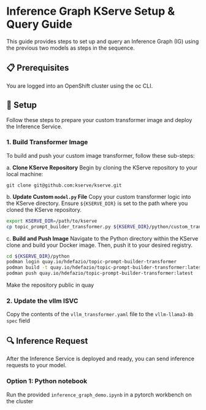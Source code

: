 # Inference Graph KServe Setup & Query Guide

This guide provides steps to set up and query an Inference Graph (IG) using the previous two models as steps in the sequence.

## 📋 Prerequisites

You are logged into an OpenShift cluster using the oc CLI.

## 🚀 Setup

Follow these steps to prepare your custom transformer image and deploy the Inference Service.

### 1. Build Transformer Image

To build and push your custom image transformer, follow these sub-steps:

a.  **Clone KServe Repository**
Begin by cloning the KServe repository to your local machine:

`git clone git@github.com:kserve/kserve.git `

b.  **Update Custom `model.py` File**
Copy your custom transformer logic into the KServe directory. Ensure `${KSERVE_DIR}` is set to the path where you cloned the KServe repository.

```bash
export KSERVE_DIR=/path/to/kserve
cp topic_prompt_builder_transformer.py ${KSERVE_DIR}/python/custom_transformer/model.py
```

c.  **Build and Push Image**
Navigate to the Python directory within the KServe clone and build your Docker image. Then, push it to your desired registry.

```bash 
cd ${KSERVE_DIR}/python 
podman login quay.io/hdefazio/topic-prompt-builder-transformer
podman build -t quay.io/hdefazio/topic-prompt-builder-transformer:latest -f custom_transformer.Dockerfile . 
podman push quay.io/hdefazio/topic-prompt-builder-transformer:latest
```
Make the repository public in quay

### 2. Update the vllm ISVC
Copy the contents of the `vllm_transformer.yaml` file to the `vllm-llama3-8b` `spec` field

## 🔍 Inference Request

After the Inference Service is deployed and ready, you can send inference requests to your model.

### Option 1: Python notebook

Run the provided `inference_graph_demo.ipynb` in a pytorch workbench on the cluster
